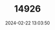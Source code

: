 ---
title: "14926"
category: "Nycteris arge"
draft: false
date: 2024-02-22 13:03:50
languages:
  English: ["Bate's Slit-faced Bat"]
---
